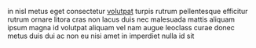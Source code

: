in nisl metus eget consectetur [volutpat](generated_webpages/fermentum5.md)
turpis rutrum pellentesque efficitur rutrum ornare litora cras non lacus duis
nec malesuada mattis aliquam ipsum magna id volutpat aliquam vel nam augue
leoclass curae donec metus duis dui ac non eu nisi amet in imperdiet nulla id
sit